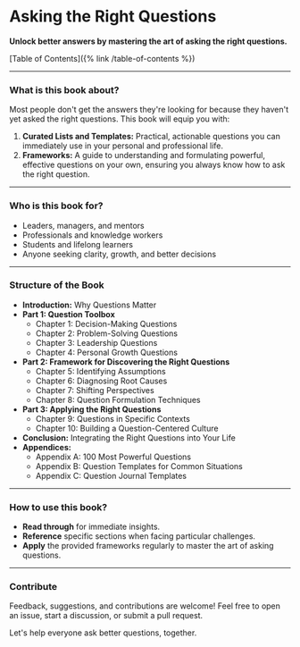 # Asking the Right Questions

**Unlock better answers by mastering the art of asking the right questions.**

[Table of Contents]({% link /table-of-contents %})

---

### What is this book about?

Most people don't get the answers they're looking for because they haven't yet asked the right questions. This book will equip you with:

1. **Curated Lists and Templates:** Practical, actionable questions you can immediately use in your personal and professional life.
2. **Frameworks:** A guide to understanding and formulating powerful, effective questions on your own, ensuring you always know how to ask the right question.

---

### Who is this book for?

- Leaders, managers, and mentors
- Professionals and knowledge workers
- Students and lifelong learners
- Anyone seeking clarity, growth, and better decisions

---

### Structure of the Book

- **Introduction:** Why Questions Matter
- **Part 1: Question Toolbox**
  - Chapter 1: Decision-Making Questions
  - Chapter 2: Problem-Solving Questions  
  - Chapter 3: Leadership Questions
  - Chapter 4: Personal Growth Questions
- **Part 2: Framework for Discovering the Right Questions**
  - Chapter 5: Identifying Assumptions
  - Chapter 6: Diagnosing Root Causes
  - Chapter 7: Shifting Perspectives
  - Chapter 8: Question Formulation Techniques
- **Part 3: Applying the Right Questions**
  - Chapter 9: Questions in Specific Contexts
  - Chapter 10: Building a Question-Centered Culture
- **Conclusion:** Integrating the Right Questions into Your Life
- **Appendices:**
  - Appendix A: 100 Most Powerful Questions
  - Appendix B: Question Templates for Common Situations
  - Appendix C: Question Journal Templates

---

### How to use this book?

- **Read through** for immediate insights.
- **Reference** specific sections when facing particular challenges.
- **Apply** the provided frameworks regularly to master the art of asking questions.

---

### Contribute

Feedback, suggestions, and contributions are welcome! Feel free to open an issue, start a discussion, or submit a pull request.

Let's help everyone ask better questions, together.
